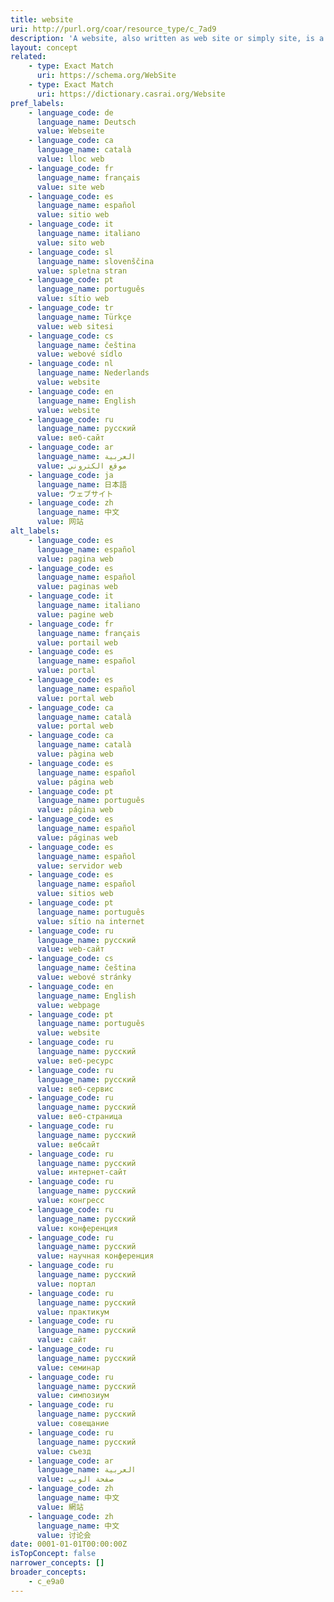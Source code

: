 ```yaml
---
title: website
uri: http://purl.org/coar/resource_type/c_7ad9
description: 'A website, also written as web site or simply site, is a set of related web pages typically served from a single web domain. A website is hosted on at least one web server, accessible via a network such as the Internet or a private local area network through an Internet address known as a uniform resource locator (URL). All publicly accessible websites collectively constitute the World Wide Web. [Source: https://en.wikipedia.org/wiki/Website ]'
layout: concept
related:
    - type: Exact Match
      uri: https://schema.org/WebSite
    - type: Exact Match
      uri: https://dictionary.casrai.org/Website
pref_labels:
    - language_code: de
      language_name: Deutsch
      value: Webseite
    - language_code: ca
      language_name: català
      value: lloc web
    - language_code: fr
      language_name: français
      value: site web
    - language_code: es
      language_name: español
      value: sitio web
    - language_code: it
      language_name: italiano
      value: sito web
    - language_code: sl
      language_name: slovenščina
      value: spletna stran
    - language_code: pt
      language_name: português
      value: sítio web
    - language_code: tr
      language_name: Türkçe
      value: web sitesi
    - language_code: cs
      language_name: čeština
      value: webové sídlo
    - language_code: nl
      language_name: Nederlands
      value: website
    - language_code: en
      language_name: English
      value: website
    - language_code: ru
      language_name: русский
      value: веб-сайт
    - language_code: ar
      language_name: العربية
      value: موقع الكتروني
    - language_code: ja
      language_name: 日本語
      value: ウェブサイト
    - language_code: zh
      language_name: 中文
      value: 网站
alt_labels:
    - language_code: es
      language_name: español
      value: pagina web
    - language_code: es
      language_name: español
      value: paginas web
    - language_code: it
      language_name: italiano
      value: pagine web
    - language_code: fr
      language_name: français
      value: portail web
    - language_code: es
      language_name: español
      value: portal
    - language_code: es
      language_name: español
      value: portal web
    - language_code: ca
      language_name: català
      value: portal web
    - language_code: ca
      language_name: català
      value: pàgina web
    - language_code: es
      language_name: español
      value: página web
    - language_code: pt
      language_name: português
      value: página web
    - language_code: es
      language_name: español
      value: páginas web
    - language_code: es
      language_name: español
      value: servidor web
    - language_code: es
      language_name: español
      value: sitios web
    - language_code: pt
      language_name: português
      value: sítio na internet
    - language_code: ru
      language_name: русский
      value: web-сайт
    - language_code: cs
      language_name: čeština
      value: webové stránky
    - language_code: en
      language_name: English
      value: webpage
    - language_code: pt
      language_name: português
      value: website
    - language_code: ru
      language_name: русский
      value: веб-ресурс
    - language_code: ru
      language_name: русский
      value: веб-сервис
    - language_code: ru
      language_name: русский
      value: веб-страница
    - language_code: ru
      language_name: русский
      value: вебсайт
    - language_code: ru
      language_name: русский
      value: интернет-сайт
    - language_code: ru
      language_name: русский
      value: конгресс
    - language_code: ru
      language_name: русский
      value: конференция
    - language_code: ru
      language_name: русский
      value: научная конференция
    - language_code: ru
      language_name: русский
      value: портал
    - language_code: ru
      language_name: русский
      value: практикум
    - language_code: ru
      language_name: русский
      value: сайт
    - language_code: ru
      language_name: русский
      value: семинар
    - language_code: ru
      language_name: русский
      value: симпозиум
    - language_code: ru
      language_name: русский
      value: совещание
    - language_code: ru
      language_name: русский
      value: съезд
    - language_code: ar
      language_name: العربية
      value: صفحة الويب
    - language_code: zh
      language_name: 中文
      value: 網站
    - language_code: zh
      language_name: 中文
      value: 讨论会
date: 0001-01-01T00:00:00Z
isTopConcept: false
narrower_concepts: []
broader_concepts:
    - c_e9a0
---
```


